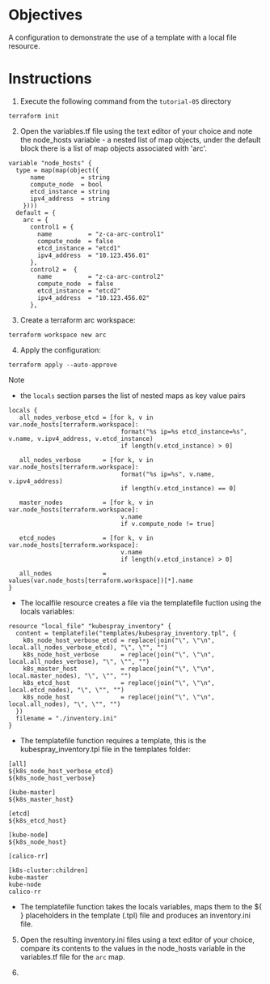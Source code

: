 # Objectives

A configuration to demonstrate the use of a template with a local file resource.

# Instructions

1. Execute the following command from the `tutorial-05` directory
```
terraform init 
```

2. Open the variables.tf file using the text editor of your choice and note the node_hosts variable - a nested list of map objects, under the default 
   block there is a list of map objects associated with 'arc'.
```
variable "node_hosts" {
  type = map(map(object({
      name          = string
      compute_node  = bool
      etcd_instance = string
      ipv4_address  = string
    })))
  default = {
    arc = {
      control1 = {
        name          = "z-ca-arc-control1"
        compute_node  = false
        etcd_instance = "etcd1"
        ipv4_address  = "10.123.456.01"
      },
      control2 =  {
        name          = "z-ca-arc-control2"
        compute_node  = false
        etcd_instance = "etcd2"
        ipv4_address  = "10.123.456.02"
      },
```

3. Create a terraform arc workspace:
```
terraform workspace new arc
```

4. Apply the configuration:
```
terraform apply --auto-approve 
```
   Note
   
   - the ```locals``` section parses the list of nested maps as key value pairs

```
locals {
   all_nodes_verbose_etcd = [for k, v in var.node_hosts[terraform.workspace]: 
                               format("%s ip=%s etcd_instance=%s", v.name, v.ipv4_address, v.etcd_instance)
                               if length(v.etcd_instance) > 0]

   all_nodes_verbose      = [for k, v in var.node_hosts[terraform.workspace]:
                               format("%s ip=%s", v.name, v.ipv4_address) 
                               if length(v.etcd_instance) == 0] 

   master_nodes           = [for k, v in var.node_hosts[terraform.workspace]:
                               v.name
                               if v.compute_node != true] 

   etcd_nodes             = [for k, v in var.node_hosts[terraform.workspace]:
                               v.name 
                               if length(v.etcd_instance) > 0] 

   all_nodes              = values(var.node_hosts[terraform.workspace])[*].name
}
```
  - The localfile resource creates a file via the templatefile fuction using the locals variables:
```
resource "local_file" "kubespray_inventory" {
  content = templatefile("templates/kubespray_inventory.tpl", {
    k8s_node_host_verbose_etcd = replace(join("\", \"\n", local.all_nodes_verbose_etcd), "\", \"", "") 
    k8s_node_host_verbose      = replace(join("\", \"\n", local.all_nodes_verbose), "\", \"", "") 
    k8s_master_host            = replace(join("\", \"\n", local.master_nodes), "\", \"", "") 
    k8s_etcd_host              = replace(join("\", \"\n", local.etcd_nodes), "\", \"", "") 
    k8s_node_host              = replace(join("\", \"\n", local.all_nodes), "\", \"", "") 
  })
  filename = "./inventory.ini"
}
```

  - The templatefile function requires a template, this is the kubespray_inventory.tpl file in the templates folder:

```
[all]
${k8s_node_host_verbose_etcd}
${k8s_node_host_verbose}

[kube-master]
${k8s_master_host}

[etcd]
${k8s_etcd_host}

[kube-node]
${k8s_node_host}

[calico-rr]

[k8s-cluster:children]
kube-master
kube-node
calico-rr
```

  - The templatefile function takes the locals variables, maps them to the ${ } placeholders in the template (.tpl) file and produces an 
    inventory.ini file. 
    
5. Open the resulting inventory.ini files using a text editor of your choice, compare its contents to the values in the node_hosts variable in
   the variables.tf file for the ```arc``` map.
   
6. 
